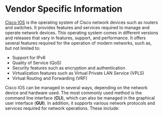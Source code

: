# Vendor Specific Information

[Cisco IOS](https://www.cisco.com/c/en/us/products/ios-nx-os-software/ios-technologies/index.html) is the operating system of Cisco network devices such as routers and switches. It provides features and services required to manage and operate network devices. This operating system comes in different versions and releases that vary in features, support, and performance. It offers several features required for the operation of modern networks, such as, but not limited to:

- Support for IPv6
- Quality of Service (QoS)
- Security features such as encryption and authentication
- Virtualization features such as Virtual Private LAN Service (VPLS)
- Virtual Routing and Forwarding (VRF)

Cisco IOS can be managed in several ways, depending on the network device and hardware used. The most commonly used method is the command line interface (**CLI**), which can also be managed in the graphical user interface (**GUI**). In addition, it supports various network protocols and services required for network operations. These include:
